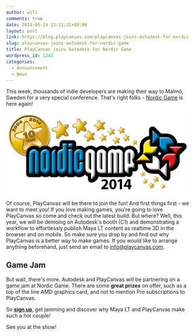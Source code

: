```yaml
---
author: will
comments: true
date: 2014-05-19 22:11:21+00:00
layout: post
link: https://blog.playcanvas.com/playcanvas-joins-autodesk-for-nordic-game/
slug: playcanvas-joins-autodesk-for-nordic-game
title: PlayCanvas joins Autodesk for Nordic Game
wordpress_id: 1243
categories:
  - Announcement
  - News
---
```


This week, thousands of indie developers are making their way to Malmö, Sweden for a very special conference. That's right folks - [Nordic Game](http://nordicgame.com/) is here again!

[![NG-Award-2014(1)](/assets/media/NG-Award-20141.png)](/assets/media/NG-Award-20141.png)

Of course, PlayCanvas will be there to join the fun! And first things first - we want to meet you! If you love making games, you're going to love PlayCanvas so come and check out the latest build. But where? Well, this year, we will be demoing on Autodesk's booth (C1) and demonstrating a workflow to effortlessly publish Maya LT content as realtime 3D in the browser and on mobile. So make sure you drop by and find out why PlayCanvas is a better way to make games. If you would like to arrange anything beforehand, just send an email to [info@playcanvas.com](mailto:info@playcanvas.com).

## Game Jam

But wait, there's more. Autodesk and PlayCanvas will be partnering on a game jam at Nordic Game. There are some **great prizes** on offer, such as a top of the line AMD graphics card, and not to mention Pro subscriptions to PlayCanvas.

So **[sign up](http://autode.sk/play_malmojammo)**, get jamming and discover why Maya LT and PlayCanvas make such a hot couple!

See you at the show!
